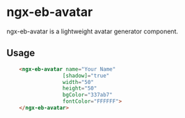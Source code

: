 # ngx-eb-avatar
ngx-eb-avatar is a lightweight avatar generator component.

## Usage
``` html
    <ngx-eb-avatar name="Your Name" 
                  [shadow]="true" 
                  width="50" 
                  height="50" 
                  bgColor="337ab7" 
                  fontColor="FFFFFF">
    </ngx-eb-avatar>
```
